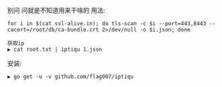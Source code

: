 别问 问就是不知道用来干啥的
用法:

```
for i in $(cat ssl-alive.in); do tls-scan -c $i --port=443,8443 --cacert=/root/db/ca-bundle.crt 2>/dev/null -o $i.json; done
```

```
获取ip
▶ cat root.txt | iptiqu 1.json
```

安装:

```
▶ go get -u -v github.com/flag007/iptiqu
```
